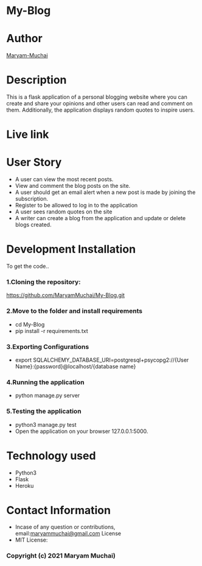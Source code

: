 # My-Blog
# Author
[Maryam-Muchai](https://github.com/MaryamMuchai/My-Blog.git)
# Description
 This is a flask application of a personal blogging website where you can create and share your opinions and other users can read and comment on them. Additionally, the application displays random quotes to inspire users. 
 # Live link
 # User Story
 * A user can view the most recent posts.
* View and comment the blog posts on the site.
* A user should get an email alert when a new post is made by joining the subscription.
* Register to be allowed to log in to the application
* A user sees random quotes on the site
* A writer can create a blog from the application and update or delete blogs created.
# Development Installation
To get the code..
### 1.Cloning the repository:
https://github.com/MaryamMuchai/My-Blog.git
### 2.Move to the folder and install requirements
* cd My-Blog
* pip install -r requirements.txt
### 3.Exporting Configurations
* export SQLALCHEMY_DATABASE_URI=postgresql+psycopg2://{User Name}:{password}@localhost/{database name}
### 4.Running the application
* python manage.py server
### 5.Testing the application
* python3 manage.py test
* Open the application on your browser 127.0.0.1:5000.


# Technology used
* Python3
* Flask
* Heroku
# Contact Information
* Incase of any question or contributions, email:maryammuchai@gmail.com
License
* MIT License:
### Copyright (c) 2021 Maryam Muchai)